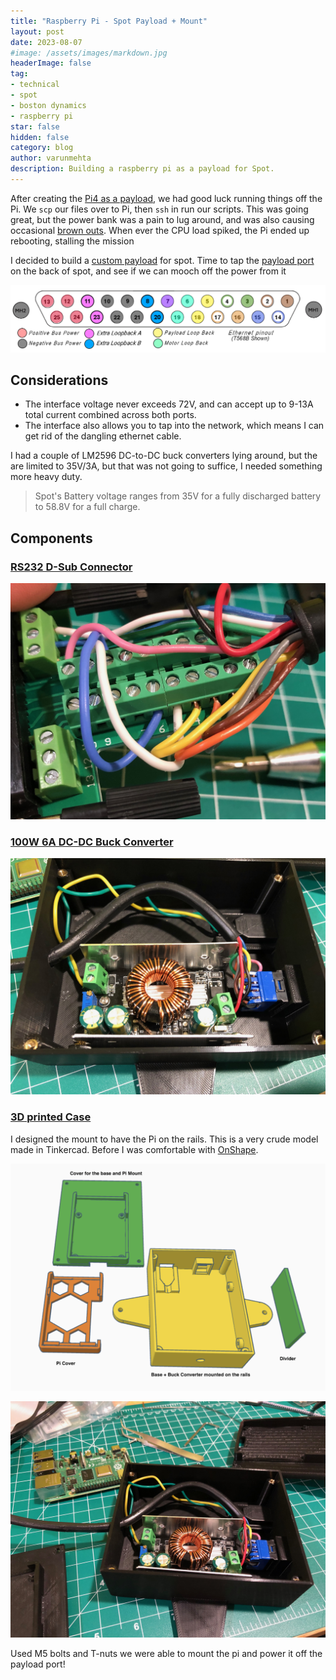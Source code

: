 ```yaml
---
title: "Raspberry Pi - Spot Payload + Mount"
layout: post
date: 2023-08-07
#image: /assets/images/markdown.jpg
headerImage: false
tag:
- technical
- spot
- boston dynamics
- raspberry pi
star: false
hidden: false
category: blog
author: varunmehta
description: Building a raspberry pi as a payload for Spot.
---
```


After creating the [Pi4 as a payload](spot-rapsberry-pi-payload), we had good luck running things off the Pi. We `scp` our files over to Pi, then `ssh` in run our scripts. This was going great, but the power bank was a pain to lug around, and was also causing occasional [brown outs](https://en.wikipedia.org/wiki/Brownout_(electricity)). When ever the CPU load spiked, the Pi ended up rebooting, stalling the mission

I decided to build a [custom payload](https://dev.bostondynamics.com/docs/payload/readme) for spot. Time to tap the [payload port](https://dev.bostondynamics.com/docs/payload/robot_electrical_interface.html) on the back of spot, and see if we can mooch off the power from it

![Electrical Interface](/assets/images/posts/spot/spot_electrical_interface.png)

## Considerations 
 * The interface voltage never exceeds 72V, and can accept up to 9-13A total current combined across both ports.
 * The interface also allows you to tap into the network, which means I can get rid of the dangling ethernet cable. 

I had a couple of LM2596 DC-to-DC buck converters lying around, but the are limited to 35V/3A, but that was not going to suffice, I needed something more heavy duty.
 > Spot's Battery voltage ranges from 35V for a fully discharged battery to 58.8V for a full charge.

## Components

### [RS232 D-Sub Connector](https://www.amazon.com/dp/B09CPBRTKZ)

![D-Sub](/assets/images/posts/spot/IMG_1959.jpeg)

### [100W 6A DC-DC Buck Converter](https://www.amazon.com/dp/B09FNBSZTR)

![Buck Converter](/assets/images/posts/spot/IMG_1960.jpeg)

### [3D printed Case](https://www.tinkercad.com/things/3wuU3eND38z-spot-pi-peripheral-box-v4-direct-wire)
I designed the mount to have the Pi on the rails. This is a very crude model made in Tinkercad. Before I was comfortable with [OnShape](https://onshape.com/).

![Pi Mount](/assets/images/posts/spot/pi-mount.png)

![3D Printed](/assets/images/posts/spot/IMG_1961.jpeg)

Used M5 bolts and T-nuts we were able to mount the pi and power it off the payload port! 